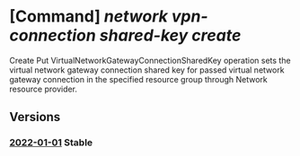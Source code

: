 # [Command] _network vpn-connection shared-key create_

Create Put VirtualNetworkGatewayConnectionSharedKey operation sets the virtual network gateway connection shared key for passed virtual network gateway connection in the specified resource group through Network resource provider.

## Versions

### [2022-01-01](/Resources/mgmt-plane/L3N1YnNjcmlwdGlvbnMve30vcmVzb3VyY2Vncm91cHMve30vcHJvdmlkZXJzL21pY3Jvc29mdC5uZXR3b3JrL2Nvbm5lY3Rpb25zL3t9L3NoYXJlZGtleQ==/2022-01-01.xml) **Stable**

<!-- mgmt-plane /subscriptions/{}/resourcegroups/{}/providers/microsoft.network/connections/{}/sharedkey 2022-01-01 -->
